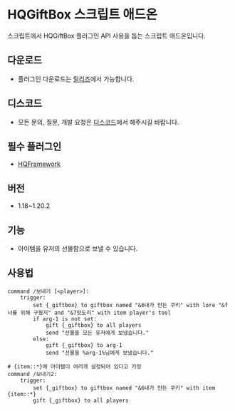 # HQGiftBox 스크립트 애드온
스크립트에서 HQGiftBox 플러그인 API 사용을 돕는 스크립트 애드온입니다.

## 다운로드
* 플러그인 다운로드는 [릴리즈](https://github.com/HQService/HQGiftBoxSK/releases)에서 가능합니다.

## 디스코드
* 모든 문의, 질문, 개발 요청은 [디스코드](https://discord.gg/hUkaca9ZQu)에서 해주시길 바랍니다.

## 필수 플러그인
*  [HQFramework](https://github.com/HQService/HQFramework)

## 버전
* 1.18~1.20.2

## 기능
* 아이템을 유저의 선물함으로 보낼 수 있습니다.

## 사용법
```
command /보내기 [<player>]:
    trigger:
        set {_giftbox} to giftbox named "&6내가 만든 쿠키" with lore "&f너를 위해 구웠지" and "&7맛도리" with item player's tool
        if arg-1 is not set:
            gift {_giftbox} to all players
            send "선물을 모든 유저에게 보냈습니다."
        else:
            gift {_giftbox} to arg-1
            send "선물을 %arg-1%님에게 보냈습니다."
```
```
# {item::*}에 아이템이 여러개 설정되어 있다고 가정
command /보내기2:
    trigger:
        set {_giftbox} to giftbox named "&6내가 만든 쿠키" with item {item::*}
        gift {_giftbox} to all players
```
